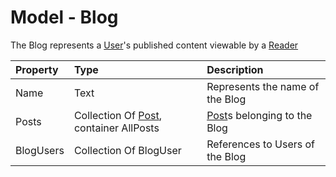 ﻿# Model - Blog
The Blog represents a [User](../User/000-Model-User.md)'s published content viewable by a [Reader](../../Actors/Reader/000-Actor-Reader.md)

|Property|Type|Description
|:-|:-|:-
|Name|Text|Represents the name of the Blog
|Posts|Collection Of [Post](Post/000-Model-Post.md), container AllPosts |[Post](Post/000-Model-Post.md)s belonging to the Blog
|BlogUsers|Collection Of BlogUser|References to Users of the Blog 
